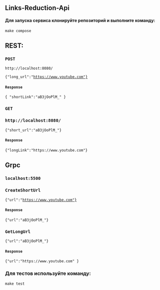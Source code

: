 <h2>Links-Reduction-Api</h2>

<h4>Для запуска сервиса клонируйте репозиторий и выполните команду:</h4>
<code>make compose</code>
<h2>REST:</h2>

<h3><code>POST</code></h3>

<code>http://localhost:8080/ </code> 

<code>{"long_url":"https://www.youtube.com"}</code>

<h4><code>Response</code></h4>
<code>{ "shortLink":"aB3jOoPlM_" }</code>

<h3><code>GET</code></h3>

<h3><code>http://localhost:8080/ </code></h3>

<code>{"short_url":"aB3jOoPlM_"}</code>

<h4><code>Response</code></h4>
<code>{"longLink":"https://www.youtube.com"}</code>

<h2>Grpc</h2>

<h3><code>localhost:5500</code></h3>

<h3><code>CreateShortUrl</code></h3>

<code>{"url":"https://www.youtube.com"} </code>
<h4><code>Response</code></h4>
<code>{"url":"aB3jOoPlM_"}</code>

<h3><code>GetLongUrl</code></h3>

<code>{"url":"aB3jOoPlM_"} </code>
<h4><code>Response</code></h4>
<code>{"url":"https://www.youtube.com" }</code>

<h3>Для тестов используйте команду:</h3>
<code>make test</code>


